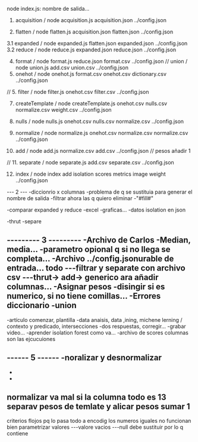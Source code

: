 node index.js:
nombre de salida...

1. acquisition     /  node acquisition.js acquisition.json ../config.json

2. flatten         /  node flatten.js acquisition.json flatten.json ../config.json

3.1 expanded       /  node expanded.js flatten.json expanded.json ../config.json
3.2 reduce         /  node reduce.js expanded.json reduce.json ../config.json

4. format          /  node format.js reduce.json format.csv ../config.json
// union    /  node union.js add.csv  union.csv  ../config.json
6. onehot          /  node onehot.js format.csv  onehot.csv  dictionary.csv  ../config.json

// 5. filter       /  node filter.js onehot.csv  filter.csv  ../config.json

7. createTemplate        /  node createTemplate.js onehot.csv  nulls.csv normalize.csv weight.csv  ../config.json 

8. nulls           /  node nulls.js onehot.csv  nulls.csv  normalize.csv  ../config.json
9. normalize       /  node normalize.js onehot.csv normalize.csv  normalize.csv  ../config.json

10. add          /  node add.js normalize.csv  add.csv  ../config.json // pesos añadir 1

// 11. separate    /  node separate.js add.csv  separate.csv  ../config.json

12. index          /  node index add isolation scores metrics image weight ../config.json

--- 2 ---
-diccionrio x columnas
-problema de q se sustituia para generar el nombre de salida
-filtrar ahora las q quiero eliminar
-"#fill#"

-comparar expanded y reduce
    -excel
    -graficas...
    -datos isolation en json

-thrut
-separe

--------- 3 ---------
-Archivo de Carlos
-Median, media...
-parametro opional q si no llega se completa...
-Archivo ../config.jsonurable de entrada... todo 
---filtrar y separate con archivo csv
---thrut-> add-> generico ara añadir columnas...
-Asignar pesos
-disingir si es numerico, si no tiene comillas...
-Errores diccionario
-union
---

-artículo comenzar, plantilla -data anaisis, data ,ining, michene lerning / contexto y predicado,  intersecciones
-dos respuestas, corregir...
-grabar video... 
-aprender isolation forest como va...
-archivo de scores columnas son las ejcucuiones

------ 5 ------
-noralizar y desnormalizar
-
-
-

normalizar va mal si la columna todo es 13
separav pesos de temlate 
y alicar pesos
sumar 1
---
criterios flojos pq lo pasa todo a encodig
los numeros iguales no funcionan bien
parametrizar valores
---valore vacios
---null debe sustituir por lo q contiene